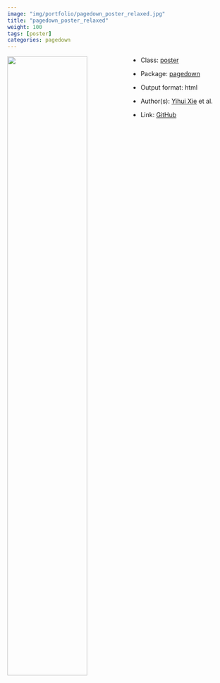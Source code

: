 ```yaml
---
image: "img/portfolio/pagedown_poster_relaxed.jpg"
title: "pagedown_poster_relaxed"
weight: 100
tags: [poster]
categories: pagedown
---
```




<!--more-->

<img class = "jf-image-shadow" src="../../img/portfolio/pagedown_poster_relaxed.jpg" style="display: block; margin: auto;" width="60%"  align="left">

- Class: [poster](../../tags/poster)
- Package: [pagedown](pagedown)
- Output format: html

- Author(s): [Yihui Xie](https://yihui.org/) et al.
- Link: [GitHub](https://github.com/rstudio/pagedown)


